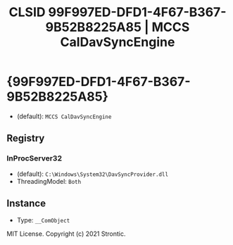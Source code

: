 ﻿---
title: "CLSID 99F997ED-DFD1-4F67-B367-9B52B8225A85 | MCCS CalDavSyncEngine"
excerpt: What is COM-Object CLSID 99F997ED-DFD1-4F67-B367-9B52B8225A85?
---

# {99F997ED-DFD1-4F67-B367-9B52B8225A85}

* (default): `MCCS CalDavSyncEngine`

## Registry


### InProcServer32

* (default): `C:\Windows\System32\DavSyncProvider.dll`
* ThreadingModel: `Both`

## Instance

* Type: `__ComObject`

MIT License. Copyright (c) 2021 Strontic.



